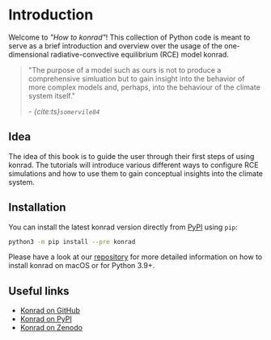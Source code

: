# Introduction

Welcome to _"How to konrad"_! This collection of Python code is meant to serve
as a brief introduction and overview over the usage of the one-dimensional
radiative-convective equilibrium (RCE) model konrad.

> "The purpose of a model such as ours is not to produce a comprehensive
> simluation but to gain insight into the behavior of more complex models
> and, perhaps, into the behaviour of the climate system itself."
>
> \- _{cite:ts}`somervile84`_

## Idea

The idea of this book is to guide the user through their first steps of using
konrad. The tutorials will introduce various different ways to configure RCE
simulations and how to use them to gain conceptual insights into the climate
system.

## Installation

You can install the latest konrad version directly from
[PyPI](https://pypi.org/project/konrad/) using `pip`:
```sh
python3 -m pip install --pre konrad
```

Please have a look at our [repository](https://github.com/atmtools/konrad) for
more detailed information on how to install konrad on macOS or for Python 3.9+.

## Useful links
* [Konrad on GitHub](https://github.com/atmtools/konrad)
* [Konrad on PyPI](https://pypi.org/project/konrad/)
* [Konrad on Zenodo](https://doi.org/10.5281/zenodo.1313687)

